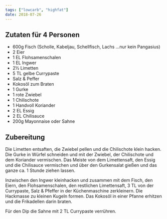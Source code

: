 ```yaml
---
tags: ["lowcarb", "highfat"]
date: 2018-07-26
---
```


## Zutaten für 4 Personen
- 600g      Fisch (Scholle, Kabeljau, Schellfisch, Lachs ...nur kein Pangasius)
- 2         Eier
- 1 EL      Flohsamenschalen
- 1 EL      Ingwer
- 2½        Limetten
- 5 TL      gelbe Currypaste
- Salz & Peffer
- Kokosöl zum Braten
- 1         Gurke
- 1         rote Zwiebel
- 1         Chilischote
- 1 Handvoll Koriander
- 2 EL      Essig
- 2 EL      Chilisauce
- 200g      Mayonnaise oder Sahne

## Zubereitung
Die Limetten entsaften, die Zwiebel pellen und die Chilischote klein hacken. Die Gurke in Würfel schneiden und mit der Zwiebel, der Chilischote und dem Koriander vermischen. Das Meiste von dem Limettensaft, den Essig und die Chilisauce vermischen und über den Gurkensalat gießen und das ganze ca. 1 Stunde ziehen lassen.

Inzwischen den Ingwer kleinhacken und zusammen mit dem Fisch, den Eiern, den Flohsamenschalen, den restlichen Limettensaft, 3 TL von der Currypaste, Salz & Pfeffer in der Küchenmaschine zerkleinern. Die Hackmasse zu kleinen Kugeln formen. Das Kokosöl in einer Pfanne erhitzen und die Frikadellen darin braten.

Für den Dip die Sahne mit 2 TL Currypaste verrühren.
